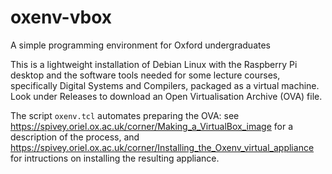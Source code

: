 # oxenv-vbox
A simple programming environment for Oxford undergraduates

This is a lightweight installation of Debian Linux with the Raspberry
Pi desktop and the software tools needed for some lecture courses,
specifically Digital Systems and Compilers, packaged as a virtual
machine.  Look under Releases to download an Open Virtualisation
Archive (OVA) file.

The script `oxenv.tcl` automates preparing the OVA: see
https://spivey.oriel.ox.ac.uk/corner/Making_a_VirtualBox_image for a
description of the process, and
https://spivey.oriel.ox.ac.uk/corner/Installing_the_Oxenv_virtual_appliance
for intructions on installing the resulting appliance.
